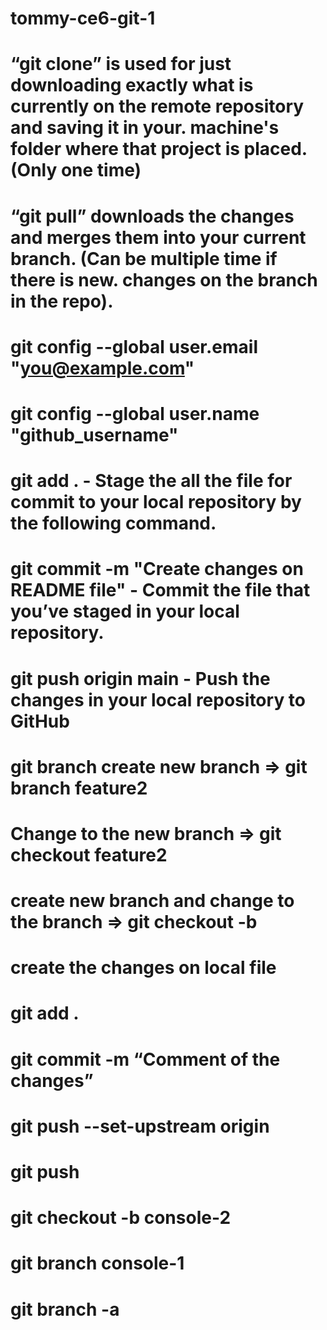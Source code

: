 # tommy-ce6-git-1

# “git clone” is used for just downloading exactly what is currently on the remote repository and saving it in your. machine's folder where that project is placed. (Only one time)

# “git pull” downloads the changes and merges them into your current branch. (Can be multiple time if there is new. changes on the branch in the repo). 

# git config --global user.email "you@example.com"
# git config --global user.name "github_username"

# git add .   - Stage the all the file for commit to your local repository by the following command.
# git commit -m "Create changes on README file"   - Commit the file that you’ve staged in your local repository.
# git push origin main    - Push the changes in your local repository to GitHub

# git branch create new branch => git branch feature2
# Change to the new branch => git checkout feature2
# create new branch and change to the branch => git checkout -b <new-branch-name>
# create the changes on local file
# git add .
# git commit -m “Comment of the changes”
# git push --set-upstream origin <new-branch-name>
# git push
# git checkout -b console-2
# git branch console-1
# git branch -a